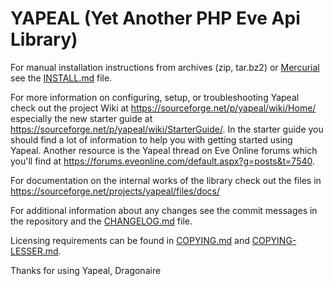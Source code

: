 # YAPEAL (Yet Another PHP Eve Api Library) #

For manual installation instructions from archives (zip, tar.bz2) or
[Mercurial][1] see the [INSTALL.md][2] file.

For more information on configuring, setup, or troubleshooting Yapeal check out
the project Wiki at <https://sourceforge.net/p/yapeal/wiki/Home/> especially the
new starter guide at <https://sourceforge.net/p/yapeal/wiki/StarterGuide/>. In
the starter guide you should find a lot of information to help you with getting
started using Yapeal. Another resource is the Yapeal thread on Eve Online forums
which you'll find at
<https://forums.eveonline.com/default.aspx?g=posts&t=7540>.

For documentation on the internal works of the library check out the files in
<https://sourceforge.net/projects/yapeal/files/docs/>

For additional information about any changes see the commit messages in the
repository and the [CHANGELOG.md][3] file.

Licensing requirements can be found in [COPYING.md][4] and
[COPYING-LESSER.md][5].

Thanks for using Yapeal, Dragonaire

[1]: http://mercurial.selenic.com/ "Mercurial"
[2]: http://sourceforge.net/projects/yapeal/files/INSTALL.md/download "INSTALL.md"
[3]: http://sourceforge.net/projects/yapeal/files/CHANGELOG.md/download "CHANGELOG.md"
[4]: http://sourceforge.net/projects/yapeal/files/COPYING.md/download "COPY.md"
[5]: http://sourceforge.net/projects/yapeal/files/COPYING-LESSER.md/download "COPY-LESSER.md"
